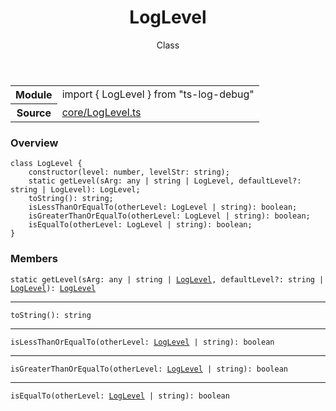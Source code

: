 <header class="symbol-info-header">    <h1 id="loglevel">LogLevel</h1>    <label class="symbol-info-type-label class">Class</label>      </header>
<section class="symbol-info">      <table class="is-full-width">        <tbody>        <tr>          <th>Module</th>          <td>            <div class="lang-typescript">                <span class="token keyword">import</span> { LogLevel }                 <span class="token keyword">from</span>                 <span class="token string">"ts-log-debug"</span>                            </div>          </td>        </tr>        <tr>          <th>Source</th>          <td>            <a href="https://github.com/romakita/log-debug/blob/v4.0.3/src/core/LogLevel.ts#L0-L0">                core/LogLevel.ts            </a>        </td>        </tr>                </tbody>      </table>    </section>

### Overview

<pre><code class="typescript-lang"><span class="token keyword">class</span> LogLevel <span class="token punctuation">{</span>
    <span class="token keyword">constructor</span><span class="token punctuation">(</span>level<span class="token punctuation">:</span> <span class="token keyword">number</span><span class="token punctuation">,</span> levelStr<span class="token punctuation">:</span> <span class="token keyword">string</span><span class="token punctuation">)</span><span class="token punctuation">;</span>
    <span class="token keyword">static</span> <span class="token function">getLevel</span><span class="token punctuation">(</span>sArg<span class="token punctuation">:</span> <span class="token keyword">any</span> | <span class="token keyword">string</span> | LogLevel<span class="token punctuation">,</span> defaultLevel?<span class="token punctuation">:</span> <span class="token keyword">string</span> | LogLevel<span class="token punctuation">)</span><span class="token punctuation">:</span> LogLevel<span class="token punctuation">;</span>
    <span class="token function">toString</span><span class="token punctuation">(</span><span class="token punctuation">)</span><span class="token punctuation">:</span> <span class="token keyword">string</span><span class="token punctuation">;</span>
    <span class="token function">isLessThanOrEqualTo</span><span class="token punctuation">(</span>otherLevel<span class="token punctuation">:</span> LogLevel | <span class="token keyword">string</span><span class="token punctuation">)</span><span class="token punctuation">:</span> <span class="token keyword">boolean</span><span class="token punctuation">;</span>
    <span class="token function">isGreaterThanOrEqualTo</span><span class="token punctuation">(</span>otherLevel<span class="token punctuation">:</span> LogLevel | <span class="token keyword">string</span><span class="token punctuation">)</span><span class="token punctuation">:</span> <span class="token keyword">boolean</span><span class="token punctuation">;</span>
    <span class="token function">isEqualTo</span><span class="token punctuation">(</span>otherLevel<span class="token punctuation">:</span> LogLevel | <span class="token keyword">string</span><span class="token punctuation">)</span><span class="token punctuation">:</span> <span class="token keyword">boolean</span><span class="token punctuation">;</span>
<span class="token punctuation">}</span></code></pre>

### Members

<div class="method-overview"><pre><code class="typescript-lang"><span class="token keyword">static</span> <span class="token function">getLevel</span><span class="token punctuation">(</span>sArg<span class="token punctuation">:</span> <span class="token keyword">any</span> | <span class="token keyword">string</span> | <a href="#api/common/core/loglevel"><span class="token">LogLevel</span></a><span class="token punctuation">,</span> defaultLevel?<span class="token punctuation">:</span> <span class="token keyword">string</span> | <a href="#api/common/core/loglevel"><span class="token">LogLevel</span></a><span class="token punctuation">)</span><span class="token punctuation">:</span> <a href="#api/common/core/loglevel"><span class="token">LogLevel</span></a></code></pre></div>
<hr />
<div class="method-overview"><pre><code class="typescript-lang"><span class="token function">toString</span><span class="token punctuation">(</span><span class="token punctuation">)</span><span class="token punctuation">:</span> <span class="token keyword">string</span></code></pre></div>
<hr />
<div class="method-overview"><pre><code class="typescript-lang"><span class="token function">isLessThanOrEqualTo</span><span class="token punctuation">(</span>otherLevel<span class="token punctuation">:</span> <a href="#api/common/core/loglevel"><span class="token">LogLevel</span></a> | <span class="token keyword">string</span><span class="token punctuation">)</span><span class="token punctuation">:</span> <span class="token keyword">boolean</span></code></pre></div>
<hr />
<div class="method-overview"><pre><code class="typescript-lang"><span class="token function">isGreaterThanOrEqualTo</span><span class="token punctuation">(</span>otherLevel<span class="token punctuation">:</span> <a href="#api/common/core/loglevel"><span class="token">LogLevel</span></a> | <span class="token keyword">string</span><span class="token punctuation">)</span><span class="token punctuation">:</span> <span class="token keyword">boolean</span></code></pre></div>
<hr />
<div class="method-overview"><pre><code class="typescript-lang"><span class="token function">isEqualTo</span><span class="token punctuation">(</span>otherLevel<span class="token punctuation">:</span> <a href="#api/common/core/loglevel"><span class="token">LogLevel</span></a> | <span class="token keyword">string</span><span class="token punctuation">)</span><span class="token punctuation">:</span> <span class="token keyword">boolean</span></code></pre></div>
